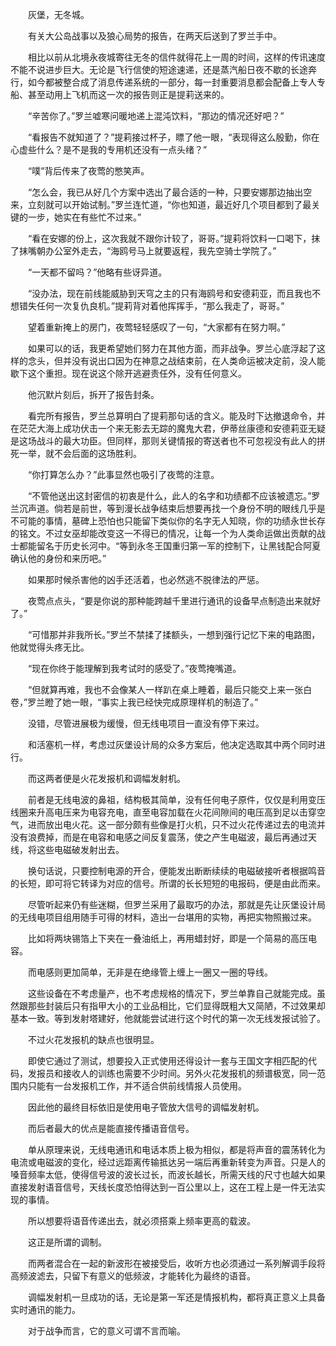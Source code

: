 　　灰堡，无冬城。

　　有关大公岛战事以及狼心局势的报告，在两天后送到了罗兰手中。

　　相比以前从北境永夜城寄往无冬的信件就得花上一周的时间，这样的传讯速度不能不说进步巨大。无论是飞行信使的短途速递，还是蒸汽船日夜不歇的长途奔行，如今都被整合成了消息传递系统的一部分，每一封重要消息都会配备上专人专船、甚至动用上飞机而这一次的报告则正是提莉送来的。

　　“辛苦你了。”罗兰嘘寒问暖地递上混沌饮料，“那边的情况还好吧？”

　　“看报告不就知道了？”提莉接过杯子，瞟了他一眼，“表现得这么殷勤，你在心虚些什么？是不是我的专用机还没有一点头绪？”

　　“噗”背后传来了夜莺的憋笑声。

　　“怎么会，我已从好几个方案中选出了最合适的一种，只要安娜那边抽出空来，立刻就可以开始试制。”罗兰连忙道，“你也知道，最近好几个项目都到了最关键的一步，她实在有些忙不过来。”

　　“看在安娜的份上，这次我就不跟你计较了，哥哥。”提莉将饮料一口喝下，抹了抹嘴朝办公室外走去，“海鸥号马上就要返程，我先空骑士学院了。”

　　“一天都不留吗？”他略有些讶异道。

　　“没办法，现在前线能威胁到天穹之主的只有海鸥号和安德莉亚，而且我也不想错失任何一次复仇良机。”提莉背对着他挥挥手，“那么我走了，哥哥。”

　　望着重新掩上的房门，夜莺轻轻感叹了一句，“大家都有在努力啊。”

　　如果可以的话，我更希望她们努力在其他方面，而非战争。罗兰心底浮起了这样的念头，但并没有说出口因为在神意之战结束前，在人类命运被决定前，没人能歇下这个重担。现在说这个除开逃避责任外，没有任何意义。

　　他沉默片刻后，拆开了报告封条。

　　看完所有报告，罗兰总算明白了提莉那句话的含义。能及时下达撤退命令，并在茫茫大海上成功伏击一个来无影去无踪的魔鬼大君，伊蒂丝康德和安德莉亚无疑是这场战斗的最大功臣。但同样，那则关键情报的寄送者也不可忽视没有此人的拼死一举，就不会后面的这场胜利。

　　“你打算怎么办？”此事显然也吸引了夜莺的注意。

　　“不管他送出这封密信的初衷是什么，此人的名字和功绩都不应该被遗忘。”罗兰沉声道。倘若是前世，等到漫长战争结束后想要再找一个身份不明的眼线几乎是不可能的事情，墓碑上恐怕也只能留下类似你的名字无人知晓，你的功绩永世长存的铭文。不过女巫却能改变这一不得已的情况，让每一个为人类命运做出贡献的战士都能留名于历史长河中。“等到永冬王国重归第一军的控制下，让黑钱配合阿夏确认他的身份和来历吧。”

　　如果那时候杀害他的凶手还活着，也必然逃不脱律法的严惩。

　　夜莺点点头，“要是你说的那种能跨越千里进行通讯的设备早点制造出来就好了。”

　　“可惜那并非我所长。”罗兰不禁揉了揉额头，一想到强行记忆下来的电路图，他就觉得头疼无比。

　　“现在你终于能理解到我考试时的感受了。”夜莺掩嘴道。

　　“但就算再难，我也不会像某人一样趴在桌上睡着，最后只能交上来一张白卷，”罗兰瞪了她一眼，“事实上我已经快完成原理样机的制造了。”

　　没错，尽管进展极为缓慢，但无线电项目一直没有停下来过。

　　和活塞机一样，考虑过灰堡设计局的众多方案后，他决定选取其中两个同时进行。

　　而这两者便是火花发报机和调幅发射机。

　　前者是无线电波的鼻祖，结构极其简单，没有任何电子原件，仅仅是利用变压线圈来升高电压来为电容充电，直至电容加载在火花间隙间的电压高到足以击穿空气，进而放出电火花。这一部分颇有些像是打火机，只不过火花传递过去的电流并没有浪费掉，而是在电容和电感之间反复震荡，使之产生电磁波，最后再通过天线，将这些电磁破发射出去。

　　换句话说，只要控制电源的开合，便能发出断断续续的电磁破接听者根据鸣音的长短，即可将它转译为对应的信号。所谓的长长短短的电报码，便是由此而来。

　　尽管听起来仍有些迷糊，但罗兰采用了最取巧的办法，那就是先让灰堡设计局的无线电项目组用随手可得的材料，造出一台堪用的实物，再把实物照搬过来。

　　比如将两块锡箔上下夹在一叠油纸上，再用蜡封好，即是一个简易的高压电容。

　　而电感则更加简单，无非是在绝缘管上缠上一圈又一圈的导线。

　　这些设备在不考虑量产，也不考虑规格的情况下，罗兰单靠自己就能完成。虽然跟那些封装后只有指甲大小的工业品相比，它们显得既粗大又简陋，不过效果却基本一致。等到发射塔建好，他就能尝试进行这个时代的第一次无线发报试验了。

　　不过火花发报机的缺点也很明显。

　　即使它通过了测试，想要投入正式使用还得设计一套与王国文字相匹配的代码，发报员和接收人的训练也需要不少时间。另外火花发报机的频谱极宽，同一范围内只能有一台发报机工作，并不适合供前线情报人员使用。

　　因此他的最终目标依旧是使用电子管放大信号的调幅发射机。

　　而后者最大的优点是能直接传播语音信号。

　　单从原理来说，无线电通讯和电话本质上极为相似，都是将声音的震荡转化为电流或电磁波的变化，经过远距离传输抵达另一端后再重新转变为声音。只是人的嗓音频率太低，使得信号波的波长过长，而波长越长，所需天线的尺寸也越大如果直接发射语音信号，天线长度恐怕得达到一百公里以上，这在工程上是一件无法实现的事情。

　　所以想要将语音传递出去，就必须搭乘上频率更高的载波。

　　这正是所谓的调制。

　　而两者混合在一起的新波形在被接受后，收听方也必须通过一系列解调手段将高频波滤去，只留下有意义的低频波，才能转化为最终的语音。

　　调幅发射机一旦成功的话，无论是第一军还是情报机构，都将真正意义上具备实时通讯的能力。

　　对于战争而言，它的意义可谓不言而喻。
